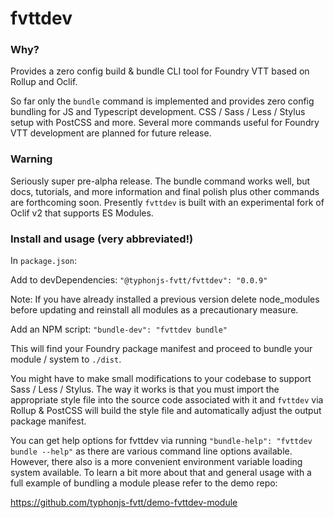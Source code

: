# fvttdev

### Why?
Provides a zero config build & bundle CLI tool for Foundry VTT based on Rollup and Oclif.

So far only the `bundle` command is implemented and provides zero config bundling for JS and Typescript development. 
CSS / Sass / Less / Stylus setup with PostCSS and more. Several more commands useful for Foundry VTT development are 
planned for future release.

### Warning
Seriously super pre-alpha release. The bundle command works well, but docs, tutorials, and more information and final 
polish plus other commands are forthcoming soon. Presently `fvttdev` is built with an experimental fork of Oclif v2 
that supports ES Modules.

### Install and usage (very abbreviated!)

In `package.json`:

Add to devDependencies: `"@typhonjs-fvtt/fvttdev": "0.0.9"`

Note: If you have already installed a previous version delete node_modules before updating and reinstall all modules
as a precautionary measure.

Add an NPM script: `"bundle-dev": "fvttdev bundle"`

This will find your Foundry package manifest and proceed to bundle your module / system to `./dist`.

You might have to make small modifications to your codebase to support Sass / Less / Stylus. The way it works is that
you must import the appropriate style file into the source code associated with it and `fvttdev` via Rollup & PostCSS 
will build the style file and automatically adjust the output package manifest.

You can get help options for fvttdev via running `"bundle-help": "fvttdev bundle --help"` as there are various command 
line options available. However, there also is a more convenient environment variable loading system available. To 
learn a bit more about that and general usage with a full example of bundling a module please refer to the demo repo:

https://github.com/typhonjs-fvtt/demo-fvttdev-module

